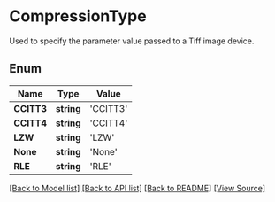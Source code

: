# CompressionType
Used to specify the parameter value passed to a Tiff image device.

## Enum
Name | Type | Value
------------ | ------------- | -------------
**CCITT3** | **string** | 'CCITT3'
**CCITT4** | **string** | 'CCITT4'
**LZW** | **string** | 'LZW'
**None** | **string** | 'None'
**RLE** | **string** | 'RLE'
[[Back to Model list]](../README.md#documentation-for-models) [[Back to API list]](../README.md#documentation-for-api-endpoints) [[Back to README]](../README.md) [[View Source]](../src/models/compressionType.ts)

